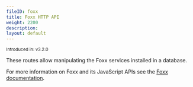 ```yaml
---
fileID: foxx
title: Foxx HTTP API
weight: 2200
description: 
layout: default
---
```

<small>Introduced in: v3.2.0</small>

These routes allow manipulating the Foxx services installed in a database.

For more information on Foxx and its JavaScript APIs see the
[Foxx documentation](../../foxx-microservices/).
